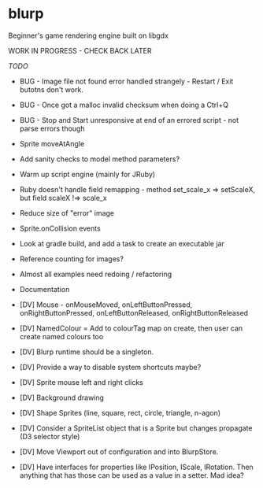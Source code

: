 # blurp
Beginner's game rendering engine built on libgdx

WORK IN PROGRESS - CHECK BACK LATER

*TODO*
* BUG - Image file not found error handled strangely - Restart / Exit butotns don't work.
* BUG - Once got a malloc invalid checksum when doing a Ctrl+Q
* BUG - Stop and Start unresponsive at end of an errored script - not parse errors though
* Sprite moveAtAngle
* Add sanity checks to model method parameters?
* Warm up script engine (mainly for JRuby)
* Ruby doesn't handle field remapping - method set_scale_x => setScaleX, but field scaleX !=> scale_x
* Reduce size of "error" image
* Sprite.onCollision events
* Look at gradle build, and add a task to create an executable jar
* Reference counting for images?
* Almost all examples need redoing / refactoring
* Documentation

* [DV] Mouse - onMouseMoved, onLeftButtonPressed, onRightButtonPressed, onLeftButtonReleased, onRightButtonReleased
* [DV] NamedColour = Add to colourTag map on create, then user can create named colours too
* [DV] Blurp runtime should be a singleton.
* [DV] Provide a way to disable system shortcuts maybe?
* [DV] Sprite mouse left and right clicks
* [DV] Background drawing
* [DV] Shape Sprites (line, square, rect, circle, triangle, n-agon)
* [DV] Consider a SpriteList object that is a Sprite but changes propagate (D3 selector style)
* [DV] Move Viewport out of configuration and into BlurpStore.
* [DV] Have interfaces for properties like IPosition, IScale, IRotation. Then anything that has those can be used as a value in a setter. Mad idea?



